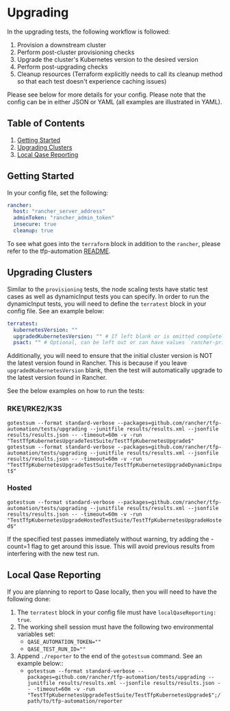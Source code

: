 # Upgrading

In the upgrading tests, the following workflow is followed:

1. Provision a downstream cluster
2. Perform post-cluster provisioning checks
3. Upgrade the cluster's Kubernetes version to the desired version
4. Perform post-upgrading checks
7. Cleanup resources (Terraform explicitly needs to call its cleanup method so that each test doesn't experience caching issues)

Please see below for more details for your config. Please note that the config can be in either JSON or YAML (all examples are illustrated in YAML).

## Table of Contents
1. [Getting Started](#Getting-Started)
2. [Upgrading Clusters](#Upgrading-Clusters)
3. [Local Qase Reporting](#Local-Qase-Reporting)

## Getting Started
In your config file, set the following:
```yaml
rancher:
  host: "rancher_server_address"
  adminToken: "rancher_admin_token"
  insecure: true
  cleanup: true
```

To see what goes into the `terraform` block in addition to the `rancher`, please refer to the tfp-automation [README](../../README.md).

## Upgrading Clusters
Similar to the `provisioning` tests, the node scaling tests have static test cases as well as dynamicInput tests you can specify. In order to run the dynamicInput tests, you will need to define the `terratest` block in your config file. See an example below:

```yaml
terratest:
  kubernetesVersion: ""
  upgradedKubernetesVersion: "" # If left blank or is omitted completely, the latest version in Rancher will be used. This is only for RKE1/RKE2/K3s. Hosted clusters MUST have this filled out.
  psact: "" # Optional, can be left out or can have values `rancher-privileged` or `rancher-restricted`
  ```

Additionally, you will need to ensure that the initial cluster version is NOT the latest version found in Rancher. This is because if you leave `upgradedKubernetesVersion` blank, then the test will automatically upgrade to the latest version found in Rancher.

See the below examples on how to run the tests:

### RKE1/RKE2/K3S

`gotestsum --format standard-verbose --packages=github.com/rancher/tfp-automation/tests/upgrading --junitfile results/results.xml --jsonfile results/results.json -- -timeout=60m -v -run "TestTfpKubernetesUpgradeTestSuite/TestTfpKubernetesUpgrade$"` \
`gotestsum --format standard-verbose --packages=github.com/rancher/tfp-automation/tests/upgrading --junitfile results/results.xml --jsonfile results/results.json -- -timeout=60m -v -run "TestTfpKubernetesUpgradeTestSuite/TestTfpKubernetesUpgradeDynamicInput$"`

### Hosted

`gotestsum --format standard-verbose --packages=github.com/rancher/tfp-automation/tests/upgrading --junitfile results/results.xml --jsonfile results/results.json -- -timeout=60m -v -run "TestTfpKubernetesUpgradeHostedTestSuite/TestTfpKubernetesUpgradeHosted$"`

If the specified test passes immediately without warning, try adding the -count=1 flag to get around this issue. This will avoid previous results from interfering with the new test run.

## Local Qase Reporting
If you are planning to report to Qase locally, then you will need to have the following done:
1. The `terratest` block in your config file must have `localQaseReporting: true`.
2. The working shell session must have the following two environmental variables set:
     - `QASE_AUTOMATION_TOKEN=""`
     - `QASE_TEST_RUN_ID=""`
3. Append `./reporter` to the end of the `gotestsum` command. See an example below::
     - `gotestsum --format standard-verbose --packages=github.com/rancher/tfp-automation/tests/upgrading --junitfile results/results.xml --jsonfile results/results.json -- -timeout=60m -v -run "TestTfpKubernetesUpgradeTestSuite/TestTfpKubernetesUpgrade$";/path/to/tfp-automation/reporter`